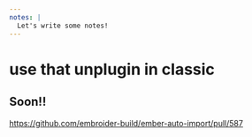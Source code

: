 ```yaml
---
notes: |
  Let's write some notes!
---
```


# use that unplugin in classic

## Soon!!

https://github.com/embroider-build/ember-auto-import/pull/587
